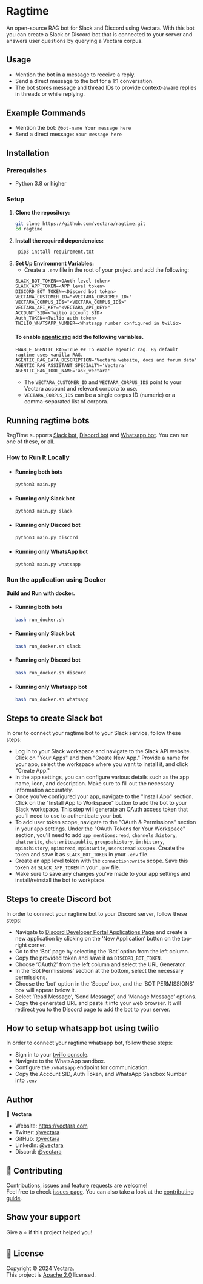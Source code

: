 # Ragtime

An open-source RAG bot for Slack and Discord using Vectara.
With this bot you can create a Slack or Discord bot that is connected to your server and answers user questions by querying a Vectara corpus.

## Usage

- Mention the bot in a message to receive a reply.
- Send a direct message to the bot for a 1:1 conversation.
- The bot stores message and thread IDs to provide context-aware replies in threads or while replying.

## Example Commands
- Mention the bot: `@bot-name Your message here`
- Send a direct message: `Your message here`

## Installation

### Prerequisites

- Python 3.8 or higher

### Setup

1. **Clone the repository:**
   ```bash
   git clone https://github.com/vectara/ragtime.git
   cd ragtime
   
2. **Install the required dependencies:**
   ```bash
    pip3 install requirement.txt

3. **Set Up Environment Variables:**
   - Create a `.env` file in the root of your project and add the following:
   ```
   SLACK_BOT_TOKEN=<OAuth level token>
   SLACK_APP_TOKEN=<APP level token>
   DISCORD_BOT_TOKEN=<Discord bot token>
   VECTARA_CUSTOMER_ID="<VECTARA_CUSTOMER_ID>"
   VECTARA_CORPUS_IDS="<VECTARA_CORPUS_IDS>"
   VECTARA_API_KEY="<VECTARA_API_KEY>"
   ACCOUNT_SID=<Twilio account SID>
   Auth_TOKEN=<Twilio auth token>
   TWILIO_WHATSAPP_NUMBER=<Whatsapp number configured in twilio>
   ```
   #### To enable [agentic rag](https://github.com/vectara/py-vectara-agentic) add the following variables.
   ```
   ENABLE_AGENTIC_RAG=True ## To enable agentic rag. By default ragtime uses vanilla RAG.
   AGENTIC_RAG_DATA_DESCRIPTION='Vectara website, docs and forum data'
   AGENTIC_RAG_ASSISTANT_SPECIALTY='Vectara'
   AGENTIC_RAG_TOOL_NAME='ask_vectara'
   ```
   - The `VECTARA_CUSTOMER_ID` and `VECTARA_CORPUS_IDS` point to your Vectara account and relevant corpora to use. 
   - `VECTARA_CORPUS_IDS` can be a single corpus ID (numeric) or a comma-separated list of corpora.
   
## Running ragtime bots

RagTime supports [Slack bot](#Steps-to-create-slack-bot),  [Discord bot](#Steps-to-create-discord-bot) and [Whatsapp bot](). 
You can run one of these, or all. 

### How to Run It Locally
- #### Running both bots
   ```bash
   python3 main.py
   ```
  
- #### Running only Slack bot
   ```bash
   python3 main.py slack
   ```

- #### Running only Discord bot
   ```bash
   python3 main.py discord
   ```
  
- #### Running only WhatsApp bot
   ```bash
   python3 main.py whatsapp
   ```  

### Run the application using Docker
**Build and Run with docker.**
- #### Running both bots
   ```bash
   bash run_docker.sh
   ```
- #### Running only Slack bot
   ```bash
   bash run_docker.sh slack
   ``` 
 - #### Running only Discord bot
   ```bash
   bash run_docker.sh discord
   ```
 - #### Running only Whatsapp bot
   ```bash
   bash run_docker.sh whatsapp
   ```   

## Steps to create Slack bot
In orer to connect your ragtime bot to your Slack service, follow these steps:

- Log in to your Slack workspace and navigate to the Slack API website. Click on "Your Apps" and then "Create New App." Provide a name for your app, select the workspace where you want to install it, and click "Create App."
- In the app settings, you can configure various details such as the app name, icon, and description. Make sure to fill out the necessary information accurately.
- Once you've configured your app, navigate to the "Install App" section. Click on the "Install App to Workspace" button to add the bot to your Slack workspace. This step will generate an OAuth access token that you'll need to use to authenticate your bot.
- To add user token scope, navigate to the "OAuth & Permissions" section in your app settings. Under the "OAuth Tokens for Your Workspace" section, you'll need to add  `app_mentions:read`, `channels:history`, `chat:write`, `chat:write.public`, `groups:history`, `im:history`, `mpim:history`, `mpim:read`, `mpim:write`, `users:read` scopes. Create the token and save it as `SLACK_BOT_TOKEN` in your `.env` file.
- Create an app level token with the `connection:write` scope. Save this token as `SLACK_APP_TOKEN` in your `.env` file.
- Make sure to save any changes you've made to your app settings and install/reinstall the bot to workplace.

## Steps to create Discord bot
In order to connect your ragtime bot to your Discord server, follow these steps:

- Navigate to [Discord Developer Portal Applications Page](https://discord.com/developers/applications) and create a new application by clicking on the ‘New Application‘ button on the top-right corner.
- Go to the ‘Bot‘ page by selecting the ‘Bot‘ option from the left column.
- Copy the provided token and save it as `DISCORD_BOT_TOKEN`.
- Choose ‘OAuth2’ from the left column and select the URL Generator.
- In the ‘Bot Permissions’ section at the bottom, select the necessary permissions.
- Choose the ‘bot’ option in the ‘Scope’ box, and the ‘BOT PERMISSIONS’ box will appear below it.
- Select ‘Read Message’, ‘Send Message’, and ‘Manage Message’ options.
- Copy the generated URL and paste it into your web browser. It will redirect you to the Discord page to add the bot to your server.


## How to setup whatsapp bot using twilio
In order to connect your ragtime whatsapp bot, follow these steps:

- Sign in to your [twilio console](https://console.twilio.com/).
- Navigate to the WhatsApp sandbox.
- Configure the `/whatsapp` endpoint for communication.
- Copy the Account SID, Auth Token, and WhatsApp Sandbox Number into `.env`

## Author

👤 **Vectara**

- Website: https://vectara.com
- Twitter: [@vectara](https://twitter.com/vectara)
- GitHub: [@vectara](https://github.com/vectara)
- LinkedIn: [@vectara](https://www.linkedin.com/company/vectara/)
- Discord: [@vectara](https://discord.gg/GFb8gMz6UH)

## 🤝 Contributing

Contributions, issues and feature requests are welcome!<br/>
Feel free to check [issues page](https://github.com/vectara/ragtime/issues). You can also take a look at the [contributing guide](https://github.com/vectara/vectara-answer/blob/master/CONTRIBUTING.md).

## Show your support

Give a ⭐️ if this project helped you!

## 📝 License

Copyright © 2024 [Vectara](https://github.com/vectara).<br />
This project is [Apache 2.0](https://github.com/vectara/ragtime/blob/main/LICENSE) licensed.